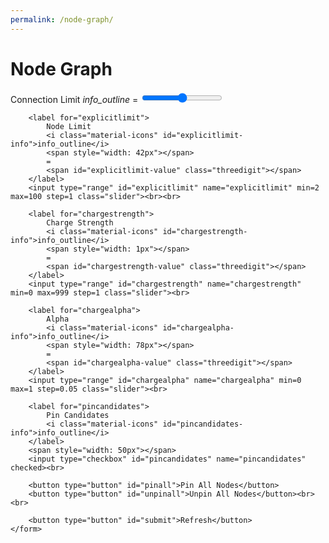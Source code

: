 ```yaml
---
permalink: /node-graph/
---
```


# Node Graph

<form action="" class="legend">
    <form action="" class="legend">
        <label for="connectionlimit">
            Connection Limit 
            <i class="material-icons" id="connectionlimit-info">info_outline</i> 
            <span style="width: 0px"></span> 
            = 
            <span id="connectionlimit-value" class="threedigit"></span>
        </label>
        <input type="range" id="connectionlimit" name="connectionlimit" min=0 max=10 step=1 class="slider"><br>
        
        <label for="explicitlimit">
            Node Limit
            <i class="material-icons" id="explicitlimit-info">info_outline</i>
            <span style="width: 42px"></span> 
            = 
            <span id="explicitlimit-value" class="threedigit"></span>
        </label>
        <input type="range" id="explicitlimit" name="explicitlimit" min=2 max=100 step=1 class="slider"><br><br>

        <label for="chargestrength">
            Charge Strength 
            <i class="material-icons" id="chargestrength-info">info_outline</i>
            <span style="width: 1px"></span> 
            = 
            <span id="chargestrength-value" class="threedigit"></span>
        </label>
        <input type="range" id="chargestrength" name="chargestrength" min=0 max=999 step=1 class="slider"><br>

        <label for="chargealpha">
            Alpha 
            <i class="material-icons" id="chargealpha-info">info_outline</i>
            <span style="width: 78px"></span> 
            = 
            <span id="chargealpha-value" class="threedigit"></span>
        </label>
        <input type="range" id="chargealpha" name="chargealpha" min=0 max=1 step=0.05 class="slider"><br>

        <label for="pincandidates">
            Pin Candidates
            <i class="material-icons" id="pincandidates-info">info_outline</i>
        </label>
        <span style="width: 50px"></span> 
        <input type="checkbox" id="pincandidates" name="pincandidates" checked><br>

        <button type="button" id="pinall">Pin All Nodes</button>
        <button type="button" id="unpinall">Unpin All Nodes</button><br><br>

        <button type="button" id="submit">Refresh</button>
    </form>
</form>

<script type="text/javascript" src="https://d3js.org/d3.v6.min.js"></script>
<script type="text/javascript" src="https://cdnjs.cloudflare.com/ajax/libs/d3-legend/2.25.6/d3-legend.min.js"></script>
<link type="text/css" rel="stylesheet" href="./node.css" media="screen" />
<script type="text/javascript" src="./node.js"></script>
<link rel="stylesheet" href="https://fonts.googleapis.com/icon?family=Material+Icons">
